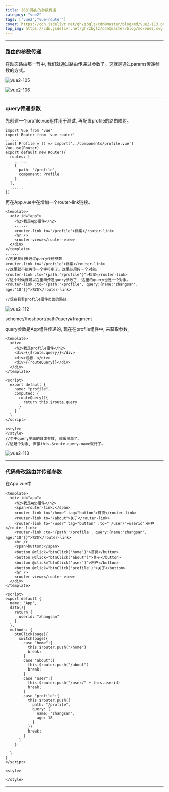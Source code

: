 ```yaml
---
title: (63)路由的参数传递
category: "vue2"
tags: ["vue2","vue-router"]
cover: https://cdn.jsdelivr.net/gh/zbglz/cdn@master/blog/md/vue2-113.png
top_img: https://cdn.jsdelivr.net/gh/zbglz/cdn@master/blog/md/vue2.svg
---
```


***

### 路由的参数传递

在动态路由那一节中, 我们就通过路由传递过参数了。这就是通过params传递参数的方式。

![vue2-105](https://cdn.jsdelivr.net/gh/zbglz/cdn@master/blog/md/vue2-105.png)

![vue2-106](https://cdn.jsdelivr.net/gh/zbglz/cdn@master/blog/md/vue2-106.png)

***

### query传递参数

先创建一个profile.vue组件用于测试, 再配置profile的路由映射。


    import Vue from 'vue'
    import Router from 'vue-router'
    ......
    const Profile = () => import('../components/profile.vue')
    Vue.use(Router)
    export default new Router({
      routes: [
        ......
        {
          path: "/profile",
          component: Profile
        }
      ],
      ......
    })

再在App.vue中在增加一个router-link链接。

    <template>
      <div id="app">
        <h2>我是App组件</h2>
        ......
        <router-link to="/profile">档案</router-link>
        <hr />
        <router-view></router-view>
      </div>
    </template>
    ......
    //但是我们要通过query传递参数
    <router-link to="/profile">档案</router-link>
    //这里就不能再传一个字符串了。这里必须传一个对象。
    <router-link :to="{path:'/profile'}">档案</router-link>
    //这个时候就可以在里面传递query参数了, 这里的query也是一个对象。
    <router-link :to="{path:'/profile', query:{name:'zhangsan', age:'18'}}">档案</router-link>
    
    //现在看看profile组件页面的路径


![vue2-112](https://cdn.jsdelivr.net/gh/zbglz/cdn@master/blog/md/vue2-112.png)

scheme://host:port/path?query#fragment

query参数是App组件传递的, 现在在profile组件中, 来获取参数。


    <template>
      <div>
        <h2>我是profile组件</h2>
        <div>{{$route.query}}</div>
        <div>或者：</div>
        <div>{{routeQuery}}</div>
      </div>
    </template>
    
    <script>
      export default {
        name: "profile",
        computed: {
          routeQuery(){
            return this.$route.query
          }
        }
      }
    </script>
    
    <style>
    </style>
    //至于query里面的具体参数, 就很简单了。
    //这是个对象, 直接this.$route.query.name就行了。


![vue2-113](https://cdn.jsdelivr.net/gh/zbglz/cdn@master/blog/md/vue2-113.png)

***

### 代码修改路由并传递参数

在App.vue中

    <template>
      <div id="app">
        <h2>我是App组件</h2>
        <span>router-link:</span>
        <router-link to="/home" tag="button">首页</router-link>
        <router-link to="/about">关于</router-link>
        <router-link to="/user" tag="button" :to="'/user/'+userid">用户</router-link>
        <router-link :to="{path:'/profile', query:{name:'zhangsan', age:'18'}}">档案</router-link>
        <hr />
        <span>button:</span>
        <button @click="btnClick('home')">首页</button>
        <button @click="btnClick('about')">关于</button>
        <button @click="btnClick('user')">用户</button>
        <button @click="btnClick('profile')">关于</button>
        <hr />
        <router-view></router-view>
      </div>
    </template>
    
    <script>
    export default {
      name: 'App',
      data(){
        return {
          userid: "zhangsan"
        }
      },
      methods: {
        btnClick(page){
          switch(page){
            case "home":{
              this.$router.push("/home")
              break;
            }
            case "about":{
              this.$router.push("/about")
              break;
            }
            case "user":{
              this.$router.push("/user/" + this.userid)
              break;
            }
            case "profile":{
              this.$router.push({
                path: "/profile",
                query: {
                  name: "zhangsan",
                  age: 18
                }
              })
              break;
            }
          }
        }
    
      }
    }
    </script>
    
    <style>
    
    </style>


***

